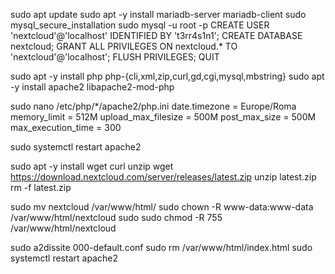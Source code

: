 sudo apt update sudo apt -y install mariadb-server mariadb-client sudo
mysql_secure_installation sudo mysql -u root -p CREATE USER
'nextcloud'@'localhost' IDENTIFIED BY 't3rr4s1n1'; CREATE DATABASE nextcloud;
GRANT ALL PRIVILEGES ON nextcloud.* TO 'nextcloud'@'localhost'; FLUSH
PRIVILEGES; QUIT

sudo apt -y install php php-{cli,xml,zip,curl,gd,cgi,mysql,mbstring} sudo apt -y
install apache2 libapache2-mod-php

sudo nano /etc/php/*/apache2/php.ini date.timezone = Europe/Roma memory_limit =
512M upload_max_filesize = 500M post_max_size = 500M max_execution_time = 300

sudo systemctl restart apache2

sudo apt -y install wget curl unzip wget
https://download.nextcloud.com/server/releases/latest.zip unzip latest.zip rm -f
latest.zip

sudo mv nextcloud /var/www/html/ sudo chown -R www-data:www-data
/var/www/html/nextcloud sudo sudo chmod -R 755 /var/www/html/nextcloud

sudo a2dissite 000-default.conf sudo rm /var/www/html/index.html sudo systemctl
restart apache2
